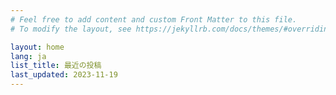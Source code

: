 ```yaml
---
# Feel free to add content and custom Front Matter to this file.
# To modify the layout, see https://jekyllrb.com/docs/themes/#overriding-theme-defaults

layout: home
lang: ja
list_title: 最近の投稿
last_updated: 2023-11-19
---
```

